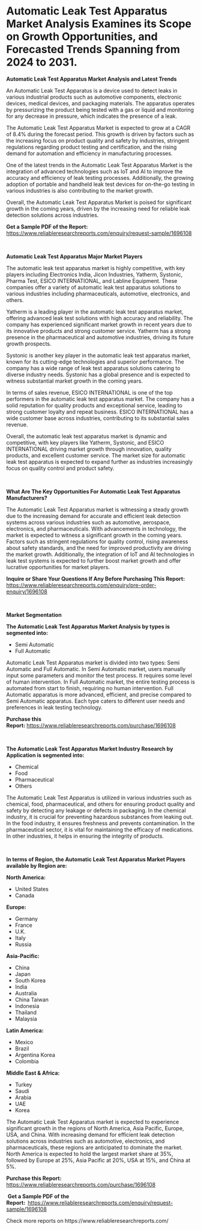 <p><h1>Automatic Leak Test Apparatus Market Analysis Examines its Scope on Growth Opportunities, and Forecasted Trends Spanning from 2024 to 2031.</h1></p><p><strong>Automatic Leak Test Apparatus Market Analysis and Latest Trends</strong></p>
<p><p>An Automatic Leak Test Apparatus is a device used to detect leaks in various industrial products such as automotive components, electronic devices, medical devices, and packaging materials. The apparatus operates by pressurizing the product being tested with a gas or liquid and monitoring for any decrease in pressure, which indicates the presence of a leak.</p><p>The Automatic Leak Test Apparatus Market is expected to grow at a CAGR of 8.4% during the forecast period. This growth is driven by factors such as the increasing focus on product quality and safety by industries, stringent regulations regarding product testing and certification, and the rising demand for automation and efficiency in manufacturing processes.</p><p>One of the latest trends in the Automatic Leak Test Apparatus Market is the integration of advanced technologies such as IoT and AI to improve the accuracy and efficiency of leak testing processes. Additionally, the growing adoption of portable and handheld leak test devices for on-the-go testing in various industries is also contributing to the market growth.</p><p>Overall, the Automatic Leak Test Apparatus Market is poised for significant growth in the coming years, driven by the increasing need for reliable leak detection solutions across industries.</p></p>
<p><strong>Get a Sample PDF of the Report:&nbsp;</strong> <a href="https://www.reliableresearchreports.com/enquiry/request-sample/1696108">https://www.reliableresearchreports.com/enquiry/request-sample/1696108</a></p>
<p>&nbsp;</p>
<p><strong>Automatic Leak Test Apparatus Major Market Players</strong></p>
<p><p>The automatic leak test apparatus market is highly competitive, with key players including Electronics India, Jicon Industries, Yatherm, Systonic, Pharma Test, ESICO INTERNATIONAL, and Labline Equipment. These companies offer a variety of automatic leak test apparatus solutions to various industries including pharmaceuticals, automotive, electronics, and others.</p><p>Yatherm is a leading player in the automatic leak test apparatus market, offering advanced leak test solutions with high accuracy and reliability. The company has experienced significant market growth in recent years due to its innovative products and strong customer service. Yatherm has a strong presence in the pharmaceutical and automotive industries, driving its future growth prospects.</p><p>Systonic is another key player in the automatic leak test apparatus market, known for its cutting-edge technologies and superior performance. The company has a wide range of leak test apparatus solutions catering to diverse industry needs. Systonic has a global presence and is expected to witness substantial market growth in the coming years.</p><p>In terms of sales revenue, ESICO INTERNATIONAL is one of the top performers in the automatic leak test apparatus market. The company has a solid reputation for quality products and exceptional service, leading to strong customer loyalty and repeat business. ESICO INTERNATIONAL has a wide customer base across industries, contributing to its substantial sales revenue.</p><p>Overall, the automatic leak test apparatus market is dynamic and competitive, with key players like Yatherm, Systonic, and ESICO INTERNATIONAL driving market growth through innovation, quality products, and excellent customer service. The market size for automatic leak test apparatus is expected to expand further as industries increasingly focus on quality control and product safety.</p></p>
<p>&nbsp;</p>
<p><strong>What Are The Key Opportunities For Automatic Leak Test Apparatus Manufacturers?</strong></p>
<p><p>The Automatic Leak Test Apparatus market is witnessing a steady growth due to the increasing demand for accurate and efficient leak detection systems across various industries such as automotive, aerospace, electronics, and pharmaceuticals. With advancements in technology, the market is expected to witness a significant growth in the coming years. Factors such as stringent regulations for quality control, rising awareness about safety standards, and the need for improved productivity are driving the market growth. Additionally, the integration of IoT and AI technologies in leak test systems is expected to further boost market growth and offer lucrative opportunities for market players.</p></p>
<p><strong>Inquire or Share Your Questions If Any Before Purchasing This Report:</strong> <a href="https://www.reliableresearchreports.com/enquiry/pre-order-enquiry/1696108">https://www.reliableresearchreports.com/enquiry/pre-order-enquiry/1696108</a></p>
<p>&nbsp;</p>
<p><strong>Market Segmentation</strong></p>
<p><strong>The Automatic Leak Test Apparatus Market Analysis by types is segmented into:</strong></p>
<p><ul><li>Semi Automatic</li><li>Full Automatic</li></ul></p>
<p><p>Automatic Leak Test Apparatus market is divided into two types: Semi Automatic and Full Automatic. In Semi Automatic market, users manually input some parameters and monitor the test process. It requires some level of human intervention. In Full Automatic market, the entire testing process is automated from start to finish, requiring no human intervention. Full Automatic apparatus is more advanced, efficient, and precise compared to Semi Automatic apparatus. Each type caters to different user needs and preferences in leak testing technology.</p></p>
<p><strong>Purchase this Report:&nbsp;</strong><a href="https://www.reliableresearchreports.com/purchase/1696108">https://www.reliableresearchreports.com/purchase/1696108</a></p>
<p>&nbsp;</p>
<p><strong>The Automatic Leak Test Apparatus Market Industry Research by Application is segmented into:</strong></p>
<p><ul><li>Chemical</li><li>Food</li><li>Pharmaceutical</li><li>Others</li></ul></p>
<p><p>The Automatic Leak Test Apparatus is utilized in various industries such as chemical, food, pharmaceutical, and others for ensuring product quality and safety by detecting any leakage or defects in packaging. In the chemical industry, it is crucial for preventing hazardous substances from leaking out. In the food industry, it ensures freshness and prevents contamination. In the pharmaceutical sector, it is vital for maintaining the efficacy of medications. In other industries, it helps in ensuring the integrity of products.</p></p>
<p>&nbsp;</p>
<p><strong>In terms of Region, the Automatic Leak Test Apparatus Market Players available by Region are:</strong></p>
<p>
    <p> <strong> North America: </strong>
        <ul>
            <li>United States</li>
            <li>Canada</li>
        </ul>
        </p> 
    <p> <strong> Europe: </strong>
        <ul>
            <li>Germany</li>
            <li>France</li>
            <li>U.K.</li>
            <li>Italy</li>
            <li>Russia</li>
        </ul>
        </p> 
    <p> <strong> Asia-Pacific: </strong>
        <ul>
            <li>China</li>
            <li>Japan</li>
            <li>South Korea</li>
            <li>India</li>
            <li>Australia</li>
            <li>China Taiwan</li>
            <li>Indonesia</li>
            <li>Thailand</li>
            <li>Malaysia</li>
        </ul>
        </p> 
    <p> <strong> Latin America: </strong>
        <ul>
            <li>Mexico</li>
            <li>Brazil</li>
            <li>Argentina Korea</li>
            <li>Colombia</li>
        </ul>
        </p> 
    <p> <strong> Middle East & Africa: </strong>
        <ul>
            <li>Turkey</li>
            <li>Saudi</li>
            <li>Arabia</li>
            <li>UAE</li>
            <li>Korea</li>
        </ul>
    </p>
    </p>
<p><p>The Automatic Leak Test Apparatus market is expected to experience significant growth in the regions of North America, Asia Pacific, Europe, USA, and China. With increasing demand for efficient leak detection solutions across industries such as automotive, electronics, and pharmaceuticals, these regions are anticipated to dominate the market. North America is expected to hold the largest market share at 35%, followed by Europe at 25%, Asia Pacific at 20%, USA at 15%, and China at 5%.</p></p>
<p><strong>Purchase this Report: </strong><a href="https://www.reliableresearchreports.com/purchase/1696108">https://www.reliableresearchreports.com/purchase/1696108</a></p>
<p>&nbsp;<strong>Get a Sample PDF of the Report:&nbsp;&nbsp;</strong><a href="https://www.reliableresearchreports.com/enquiry/request-sample/1696108">https://www.reliableresearchreports.com/enquiry/request-sample/1696108</a></p>
<p><strong></strong></p>
<p>Check more reports on https://www.reliableresearchreports.com/</p>